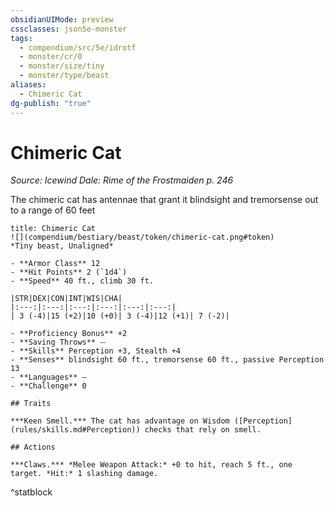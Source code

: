 ```yaml
---
obsidianUIMode: preview
cssclasses: json5e-monster
tags:
  - compendium/src/5e/idrotf
  - monster/cr/0
  - monster/size/tiny
  - monster/type/beast
aliases:
  - Chimeric Cat
dg-publish: "true"
---
```

# Chimeric Cat
*Source: Icewind Dale: Rime of the Frostmaiden p. 246*  

The chimeric cat has antennae that grant it blindsight and tremorsense out to a range of 60 feet

```ad-statblock
title: Chimeric Cat
![](compendium/bestiary/beast/token/chimeric-cat.png#token)
*Tiny beast, Unaligned*

- **Armor Class** 12 
- **Hit Points** 2 (`1d4`)
- **Speed** 40 ft., climb 30 ft.

|STR|DEX|CON|INT|WIS|CHA|
|:---:|:---:|:---:|:---:|:---:|:---:|
| 3 (-4)|15 (+2)|10 (+0)| 3 (-4)|12 (+1)| 7 (-2)|

- **Proficiency Bonus** +2
- **Saving Throws** ⏤
- **Skills** Perception +3, Stealth +4
- **Senses** blindsight 60 ft., tremorsense 60 ft., passive Perception 13
- **Languages** —
- **Challenge** 0

## Traits

***Keen Smell.*** The cat has advantage on Wisdom ([Perception](rules/skills.md#Perception)) checks that rely on smell.

## Actions

***Claws.*** *Melee Weapon Attack:* +0 to hit, reach 5 ft., one target. *Hit:* 1 slashing damage.
```
^statblock